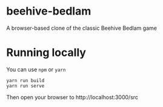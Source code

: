 # beehive-bedlam

A browser-based clone of the classic Beehive Bedlam game

# Running locally

You can use `npm` or `yarn`

```
yarn run build
yarn run serve
```

Then open your browser to http://localhost:3000/src
